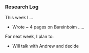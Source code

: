 ### Research Log

This week I ...
 - Wrote ~ 4 pages on Bareinboim
.....

For next week, I plan to:

- Will talk with Andrew and decide